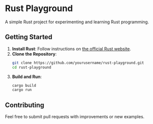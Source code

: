 # Rust Playground

A simple Rust project for experimenting and learning Rust programming. 

## Getting Started

1. **Install Rust**: Follow instructions on [the official Rust website](https://www.rust-lang.org/).
2. **Clone the Repository**:
    ```sh
    git clone https://github.com/yourusername/rust-playground.git
    cd rust-playground
    ```
3. **Build and Run**:
    ```sh
    cargo build
    cargo run
    ```

## Contributing

Feel free to submit pull requests with improvements or new examples.
